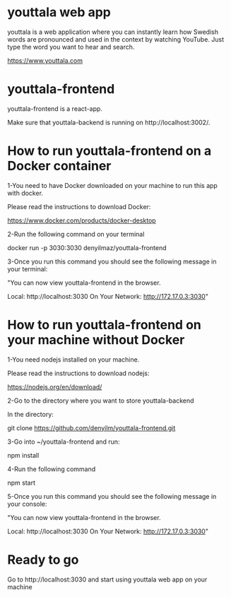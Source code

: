 # youttala web app 

youttala is a web application where you can instantly learn how Swedish words are pronounced and used in the context by watching YouTube. Just type the word you want to hear and search.

https://www.youttala.com

# youttala-frontend

youttala-frontend is a react-app. 

Make sure that youttala-backend is running on http://localhost:3002/.

# How to run youttala-frontend on a Docker container

1-You need to have Docker downloaded on your machine to run this app with docker.

Please read the instructions to download Docker:

https://www.docker.com/products/docker-desktop


2-Run the following command on your terminal

docker run -p 3030:3030 denyilmaz/youttala-frontend

3-Once you run this command you should see the following message in your terminal: 

"You can now view youttala-frontend in the browser.

  Local:            http://localhost:3030
  On Your Network:  http://172.17.0.3:3030"

# How to run youttala-frontend on your machine without Docker

1-You need nodejs installed on your machine.

Please read the instructions to download nodejs:

https://nodejs.org/en/download/

2-Go to the directory where you want to store youttala-backend

In the directory:

git clone https://github.com/denyilm/youttala-frontend.git

3-Go into ~/youttala-frontend and run:

npm install

4-Run the following command

npm start

5-Once you run this command you should see the following message in your console: 

"You can now view youttala-frontend in the browser.

  Local:            http://localhost:3030
  On Your Network:  http://172.17.0.3:3030"

# Ready to go

Go to http://localhost:3030 and start using youttala web app on your machine